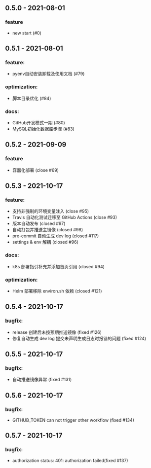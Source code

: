 ## 0.5.0 - 2021-08-01

### feature
* new start (#0)
    
## 0.5.1 - 2021-08-01

### feature:
* pyenv自动安装卸载及使用文档 (#79)
  
### optimization:
* 脚本目录优化 (#84)
  
### docs:
* GitHub开发模式一期 (#80)
* MySQL初始化数据库步骤 (#83)

## 0.5.2 - 2021-09-09

### feature
* 容器化部署 (close #69)

## 0.5.3 - 2021-10-17 

### feature: 
* 支持非强制的环境变量注入 (close #95)
* Travis 自动化测试迁移至 GitHub Actions (close #93)
* 版本自动发布 (closed #97)
* 自动打包并推送主镜像 (closed #98)
* pre-commit 自动生成 dev log (closed #117)
* settings & env 解耦 (closed #96)
### docs: 
* k8s 部署指引补充并添加首页引用 (closed #94)
### optimization: 
* Helm 部署移除 environ.sh 依赖 (closed #121)

## 0.5.4 - 2021-10-17 

### bugfix: 
* release 创建后未按预期推送镜像 (fixed #126)
* 修复自动生成 dev log 提交未声明生成日志时报错的问题 (fixed #124)

## 0.5.5 - 2021-10-17 

### bugfix: 
* 自动推送镜像异常 (fixed #131)

## 0.5.6 - 2021-10-17 

### bugfix: 
* GITHUB_TOKEN can not trigger other workflow (fixed #134)

## 0.5.7 - 2021-10-17 

### bugfix: 
* authorization status: 401: authorization failed(fixed #137)

